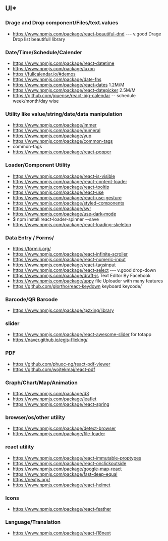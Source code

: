 ## UI* 

 ### Drage and Drop component/Files/text.values
* https://www.npmjs.com/package/react-beautiful-dnd  --- v.good Drage Drop list beautifull library


### Date/Time/Schedule/Calender
* https://www.npmjs.com/package/react-datetime
* https://www.npmjs.com/package/luxon
* https://fullcalendar.io/#demos
* https://www.npmjs.com/package/date-fns
* https://www.npmjs.com/package/react-dates  1.2M/M
* https://www.npmjs.com/package/react-datepicker  2.5M/M
* https://github.com/jquense/react-big-calendar  -- schedule week/month/day wise



### Utility like value/string/date/data manipulation
* https://www.npmjs.com/package/immer
* https://www.npmjs.com/package/numeral
* https://www.npmjs.com/package/yup 
* https://www.npmjs.com/package/common-tags
* common-tags
* https://www.npmjs.com/package/react-popper


### Loader/Component Utility
* https://www.npmjs.com/package/react-is-visible
* https://www.npmjs.com/package/react-content-loader
* https://www.npmjs.com/package/react-tooltip
* https://www.npmjs.com/package/react-use
* https://www.npmjs.com/package/react-use-gesture
* https://www.npmjs.com/package/styled-components
* https://www.npmjs.com/package/swr
* https://www.npmjs.com/package/use-dark-mode
* $ npm install react-loader-spinner --save
* https://www.npmjs.com/package/react-loading-skeleton 

### Data Entry / Forms/
* https://formik.org/ 
* https://www.npmjs.com/package/react-infinite-scroller
* https://www.npmjs.com/package/react-numeric-input
* https://www.npmjs.com/package/react-tagsinput
* https://www.npmjs.com/package/react-select   --- v.good drop-down
* https://www.npmjs.com/package/draft-js  Text Editor By Facebook
* https://www.npmjs.com/package/uppy file Uploader with many features
* https://github.com/glortho/react-keydown keyboard keycode/ 


### Barcode/QR  Barcode
* https://www.npmjs.com/package/@zxing/library

### slider
* https://www.npmjs.com/package/react-awesome-slider for totapp
* https://naver.github.io/egjs-flicking/

### PDF 
* https://github.com/phuoc-ng/react-pdf-viewer
* https://github.com/wojtekmaj/react-pdf


### Graph/Chart/Map/Animation
* https://www.npmjs.com/package/d3
* https://www.npmjs.com/package/leaflet
* https://www.npmjs.com/package/react-spring


### browser/os/other utility
* https://www.npmjs.com/package/detect-browser
* https://www.npmjs.com/package/file-loader


### react utility
* https://www.npmjs.com/package/react-immutable-proptypes
* https://www.npmjs.com/package/react-onclickoutside
* https://www.npmjs.com/package/google-map-react
* https://www.npmjs.com/package/fast-deep-equal
* https://nextjs.org/
* https://www.npmjs.com/package/react-helmet


### Icons
* https://www.npmjs.com/package/react-feather

### Language/Translation
* https://www.npmjs.com/package/react-i18next

